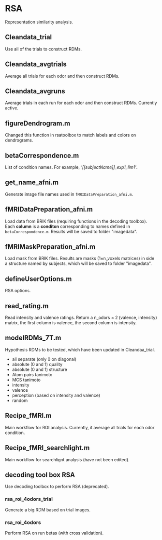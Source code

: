 # RSA
Representation similarity analysis.

## Cleandata_trial
Use all of the trials to construct RDMs.

## Cleandata_avgtrials
Average all trials for each odor and then construct RDMs.

## Cleandata_avgruns
Average trials in each run for each odor and then construct RDMs. Currently active.

## figureDendrogram.m
Changed this function in rsatoolbox to match labels and colors on dendrograms.

## betaCorrespondence.m
List of condition names. For example, *'[[subjectName]]_exp1_lim1'*.

## get_name_afni.m
Generate image file names used in `fMRIDataPreparation_afni.m`.

## fMRIDataPreparation_afni.m
Load data from BRIK files (requiring functions in the decoding toolbox). Each **column** is a **conditon** corresponding to names defined in `betaCorrespondence.m`. Results will be saved to folder "imagedata".

## fMRIMaskPreparation_afni.m
Load mask from BRIK files. Results are masks (1×n_voxels matrices) in side a structure named by subjects, which will be saved to folder "imagedata".

## defineUserOptions.m
RSA options.

## read_rating.m
Read intensity and valence ratings. Return a n_odors × 2 (valence, intensity) matrix, the first column is valence, the second column is intensity.

## modelRDMs_7T.m
Hypothesis RDMs to be tested, which have been updated in Cleandaa_trial.
* all separate (only 0 on diagonal)
* absolute (0 and 1) quality
* absolute (0 and 1) structure
* Atom pairs tanimoto
* MCS tanimoto
* intensity
* valence
* perception (based on intensity and valence)
* random

## Recipe_fMRI.m
Main workflow for ROI analysis. Currently, it average all trials for each odor condition.

## Recipe_fMRI_searchlight.m
Main workflow for searchlignt analysis (have not been edited).

## decoding tool box RSA
Use decoding toolbox to perform RSA (deprecated).

### rsa_roi_4odors_trial
Generate a big RDM based on trial images.

### rsa_roi_4odors
Perform RSA on run betas (with cross validation).